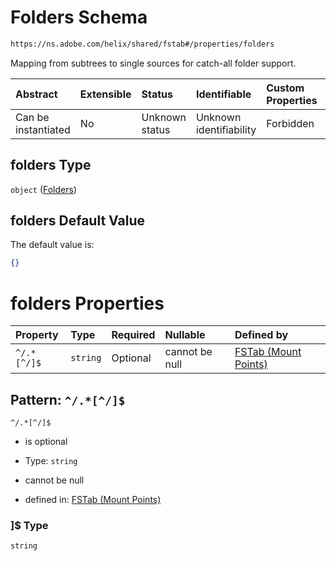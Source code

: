 # Folders Schema

```txt
https://ns.adobe.com/helix/shared/fstab#/properties/folders
```

Mapping from subtrees to single sources for catch-all folder support.

| Abstract            | Extensible | Status         | Identifiable            | Custom Properties | Additional Properties | Access Restrictions | Defined In                                                      |
| :------------------ | :--------- | :------------- | :---------------------- | :---------------- | :-------------------- | :------------------ | :-------------------------------------------------------------- |
| Can be instantiated | No         | Unknown status | Unknown identifiability | Forbidden         | Allowed               | none                | [fstab.schema.json\*](fstab.schema.json "open original schema") |

## folders Type

`object` ([Folders](fstab-properties-folders.md))

## folders Default Value

The default value is:

```json
{}
```

# folders Properties

| Property    | Type     | Required | Nullable       | Defined by                                                                                                                                                        |
| :---------- | :------- | :------- | :------------- | :---------------------------------------------------------------------------------------------------------------------------------------------------------------- |
| `^/.*[^/]$` | `string` | Optional | cannot be null | [FSTab (Mount Points)](fstab-properties-folders-patternproperties-.md "https://ns.adobe.com/helix/shared/fstab#/properties/folders/patternProperties/^/.*\[^/]$") |

## Pattern: `^/.*[^/]$`



`^/.*[^/]$`

*   is optional

*   Type: `string`

*   cannot be null

*   defined in: [FSTab (Mount Points)](fstab-properties-folders-patternproperties-.md "https://ns.adobe.com/helix/shared/fstab#/properties/folders/patternProperties/^/.*\[^/]$")

### ]$ Type

`string`

